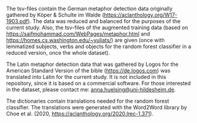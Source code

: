 The tsv-files contain the German metaphor detection data originally gathered by Köper & Schulte im Walde (https://aclanthology.org/W17-1903.pdf). The data was reduced and balanced for the purposes of the current study. Also, the tsv-files of the augmented training data (based on https://saifmohammad.com/WebPages/metaphor.html and https://homes.cs.washington.edu/~yuliats/) are given (once with lemmatized subjects, verbs and objects for the random forest classifier in a reduced version, once the whole dataset).

The Latin metaphor detection data that was gathered by Logos for the American Standard Version of the bible (https://de.logos.com) was translated into Latin for the current study. It is not included in this repository, since it is based on a commercial software. For those interested in the dataset, please contact me: anna.huelsing@uni-hildesheim.de.

The dictionaries contain translations needed for the random forest classifier. The translations were generated with the Word2Word library by Choe et al. (2020, https://aclanthology.org/2020.lrec-1.371).
